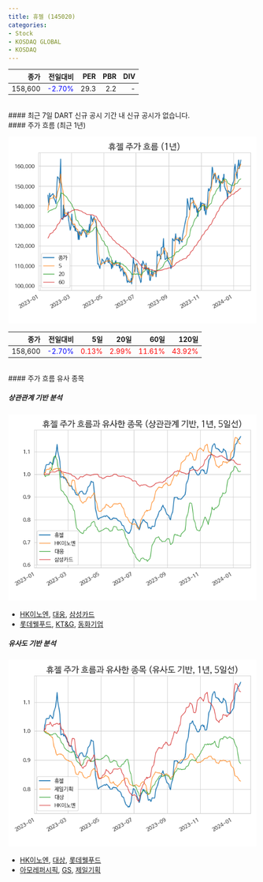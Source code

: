 ```yaml
---
title: 휴젤 (145020)
categories:
- Stock
- KOSDAQ GLOBAL
- KOSDAQ
---
```


|종가|전일대비|PER|PBR|DIV|
|---:|-------:|--:|--:|--:|
|158,600|<span style="color: blue">-2.70%</span>|29.3|2.2|-|

<!-- more -->

<br>
#### 최근 7일 DART 신규 공시
기간 내 신규 공시가 없습니다.

<br>
#### 주가 흐름 (최근 1년)

![145020](/assets/images/stock/145020.png)

|종가|전일대비|5일|20일|60일|120일|
|---:|-------:|--:|---:|---:|----:|
|158,600|<span style="color: blue">-2.70%</span>|<span style="color: red">0.13%</span>|<span style="color: red">2.99%</span>|<span style="color: red">11.61%</span>|<span style="color: red">43.92%</span>|

<br>
#### 주가 흐름 유사 종목

##### 상관관계 기반 분석

![145020](/assets/images/stock/145020_corr.png)
- [HK이노엔](/195940/), [대웅](/003090/), [삼성카드](/029780/)
- [롯데웰푸드](/280360/), [KT&G](/033780/), [동화기업](/025900/)

##### 유사도 기반 분석

![145020](/assets/images/stock/145020_sim.png)
- [HK이노엔](/195940/), [대상](/001680/), [롯데웰푸드](/280360/)
- [아모레퍼시픽](/090430/), [GS](/078930/), [제일기획](/030000/)